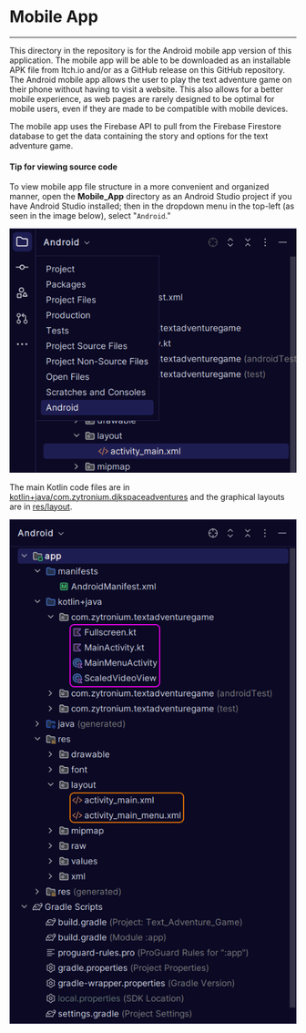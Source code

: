 # Mobile App

----
This directory in the repository is for the Android mobile app version of this application.
The mobile app will be able to be downloaded as an installable APK file from Itch.io and/or as a
GitHub release on this GitHub repository. The Android mobile app allows the user to play the text
adventure game on their phone without having to visit a website. This also allows for a better
mobile experience, as web pages are rarely designed to be optimal for mobile users, even if they
are made to be compatible with mobile devices. 

The mobile app uses the Firebase API to pull from the Firebase Firestore database to get the data
containing the story and options for the text adventure game.

#### Tip for viewing source code 
To view mobile app file structure in a more convenient and organized
manner, open the **Mobile_App** directory as an Android Studio project if you
have Android Studio installed; then in the dropdown menu in the top-left
(as seen in the image below), select "`Android`."

![Dropdown menu with "Android" highlighted](../Readme_Assets/Android_File_Organization_Img.png)

The main Kotlin code files are in
[kotlin+java/com.zytronium.djkspaceadventures](app/src/main/java/com/zytronium/djkspaceadventures)
and the graphical layouts are in [res/layout](app/src/main/res/layout).

![Mobile app directory file layout showing Kotlin and XML layout file locations](../Readme_Assets/Android_Main_Code_And_Layout_Files.png)
